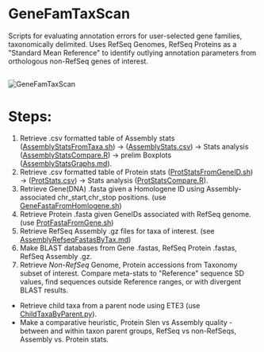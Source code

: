 # GeneFamTaxScan
Scripts for evaluating annotation errors for user-selected gene families, taxonomically delimited.  Uses RefSeq Genomes, RefSeq Proteins as a "Standard Mean Reference" to identify outlying annotation parameters from orthologous non-RefSeq genes of interest.


##
![GeneFamTaxScan](../master/Images/GeneFamTaxScan01.png?sanitize=true)
##

# Steps:

1. Retrieve .csv formatted table of Assembly stats ([AssemblyStatsFromTaxa.sh](../master/AssemblyStatsFromTaxa.sh)) -> ([AssemblyStats.csv](../master/AssemblyStats.csv)) -> Stats analysis ([AssemblyStatsCompare.R](../master/AssemblyStatsCompare.R)) -> prelim Boxplots ([AssemblyStatsGraphs.md](../master/AssemblyStatsGraphs.md)).
2. Retrieve .csv formatted table of Protein stats ([ProtStatsFromGeneID.sh](../master/ProtStatsFromGeneID.sh)) -> ([ProtStats.csv](../master/ProtStats.csv)) -> Stats analysis ([ProtStatsCompare.R](../master/ProtStatsCompare.R)).
3. Retrieve Gene(DNA) .fasta given a Homologene ID using Assembly-associated chr_start,chr_stop positions. (use [GeneFastaFromHomlogene.sh](../master/GeneFastaFromHomologene.sh))
4. Retrieve Protein .fasta given GeneIDs associated with RefSeq genome. (use [ProtFastaFromGene.sh](../master/ProtFastaFromGene.sh))
5. Retrieve RefSeq Assembly .gz files for taxa of interest. (see [AssemblyRefseqFastasByTax.md](../master/AssemblyRefseqFastasByTax.md))
6. Make BLAST databases from Gene .fastas, RefSeq Protein .fastas, RefSeq Assembly .gz.
7. Retrieve *Non-RefSeq* Genome, Protein accessions from Taxonomy subset of interest.  Compare meta-stats to "Reference" sequence SD values, find sequences outside Reference ranges, or with divergent BLAST results. 
  * Retrieve child taxa from a parent node using ETE3 (use [ChildTaxaByParent.py](../master/ChildTaxaByParent.py)).
  * Make a comparative heuristic, Protein Slen vs Assembly quality - between and within taxon parent groups, RefSeq vs non-RefSeqs, Assembly vs. Protein stats.
